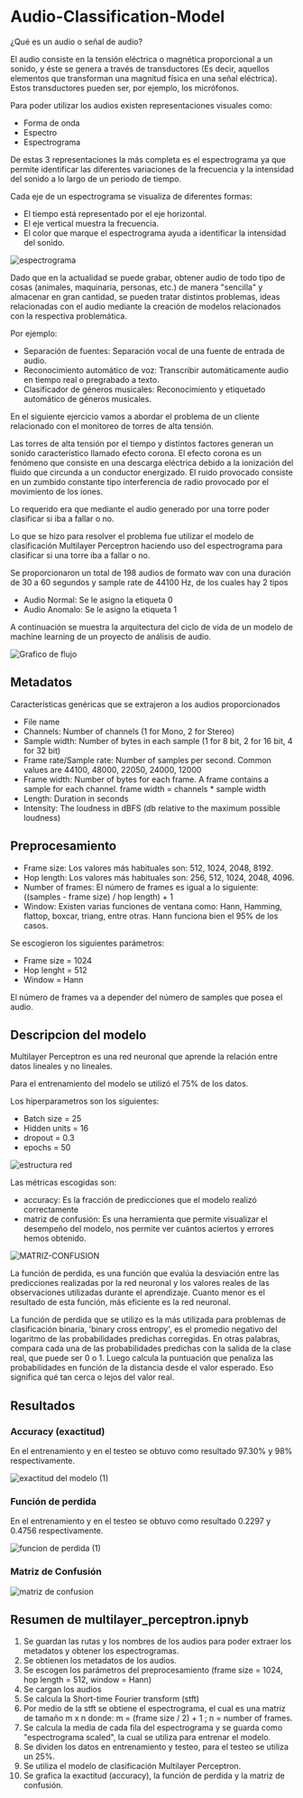 # Audio-Classification-Model

¿Qué es un audio o señal de audio?

El audio consiste en la tensión eléctrica o magnética proporcional a un sonido, y éste se genera a través de transductores (Es decir, aquellos elementos que transforman una magnitud física en una señal eléctrica). Estos transductores pueden ser, por ejemplo, los micrófonos.

Para poder utilizar los audios existen representaciones visuales como:

- Forma de onda
- Espectro
- Espectrograma

De estas 3 representaciones la más completa es el espectrograma ya que permite identificar las diferentes variaciones de la frecuencia y la intensidad del sonido a lo largo de un periodo de tiempo.

Cada eje de un espectrograma se visualiza de diferentes formas:

- El tiempo está representado por el eje horizontal.
- El eje vertical muestra la frecuencia.
- El color que marque el espectrograma ayuda a identificar la intensidad del sonido.

![espectrograma](https://user-images.githubusercontent.com/118764182/209146433-45407e7e-6b75-4e31-9a70-48414049e274.jpg)


Dado que en la actualidad se puede grabar, obtener audio de todo tipo de cosas (animales, maquinaria, personas, etc.) de manera "sencilla" y almacenar en gran cantidad, se pueden tratar distintos problemas, ideas relacionadas con el audio mediante la creación de modelos relacionados con la respectiva problemática.

Por ejemplo:

- Separación de fuentes: Separación vocal de una fuente de entrada de audio.
- Reconocimiento automático de voz: Transcribir automáticamente audio en tiempo real o pregrabado a texto.
- Clasificador de géneros musicales: Reconocimiento y etiquetado automático de géneros musicales.

En el siguiente ejercicio vamos a abordar el problema de un cliente relacionado con el monitoreo de torres de alta tensión.

Las torres de alta tensión por el tiempo y distintos factores generan un sonido característico llamado efecto corona. El efecto corona es un fenómeno que consiste en una descarga eléctrica debido a la ionización del fluido que circunda a un conductor energizado. El ruido provocado consiste en un zumbido constante tipo interferencia de radio provocado por el movimiento de los iones.

Lo requerido era que mediante el audio generado por una torre poder clasificar si iba a fallar o no.

Lo que se hizo para resolver el problema fue utilizar el modelo de clasificación Multilayer Perceptron haciendo uso del espectrograma para clasificar si una torre iba a fallar o no.

Se proporcionaron un total de 198 audios de formato wav con una duración de 30 a 60 segundos y sample rate de 44100 Hz, de los cuales hay 2 tipos

- Audio Normal: Se le asigno la etiqueta 0
- Audio Anomalo: Se le asigno la etiqueta 1

A continuación se muestra la arquitectura del ciclo de vida de un modelo de machine learning de un proyecto de análisis de audio.

![Grafico de flujo](https://user-images.githubusercontent.com/118764182/209965842-d5ff8cd9-f430-49a2-8bbb-762a96e865cf.png)


## Metadatos

Características genéricas que se extrajeron a los audios proporcionados

- File name
- Channels: Number of channels (1 for Mono, 2 for Stereo)
- Sample width: Number of bytes in each sample (1 for 8 bit, 2 for 16 bit, 4 for 32 bit)
- Frame rate/Sample rate: Number of samples per second. Common values are 44100, 48000, 22050, 24000, 12000
- Frame width: Number of bytes for each frame. A frame contains a sample for each channel. 
  frame width = channels * sample width
- Length: Duration in seconds
- Intensity: The loudness in dBFS (db relative to the maximum possible loudness)

## Preprocesamiento

- Frame size: Los valores más habituales son: 512, 1024, 2048, 8192.
- Hop length: Los valores más habituales son: 256, 512, 1024, 2048, 4096.
- Number of frames: El número de frames es igual a lo siguiente: ((samples - frame size) / hop length) + 1
- Window: Existen varias funciones de ventana como: Hann, Hamming, flattop, boxcar, triang, entre otras. Hann funciona bien el 95% de los casos.

Se escogieron los siguientes parámetros:

- Frame size = 1024
- Hop lenght = 512
- Window = Hann

El número de frames va a depender del número de samples que posea el audio.

## Descripcion del modelo

Multilayer Perceptron es una red neuronal que aprende la relación entre datos lineales y no lineales.

Para el entrenamiento del modelo se utilizó el 75% de los datos.

Los hiperparametros son los siguientes:

- Batch size = 25
- Hidden units = 16
- dropout = 0.3
- epochs = 50


![estructura red](https://user-images.githubusercontent.com/118764182/210003939-2d29d057-832c-4ea1-b53b-c91ac2468238.png)

Las métricas escogidas son:

- accuracy: Es la fracción de predicciones que el modelo realizó correctamente
- matriz de confusión: Es una herramienta que permite visualizar el desempeño del modelo, nos permite ver cuántos aciertos y errores hemos obtenido.

![MATRIZ-CONFUSION](https://user-images.githubusercontent.com/118764182/210390351-65b02891-625d-41e4-aa29-e3c8917c7751.png)

La función de perdida, es una función que evalúa la desviación entre las predicciones realizadas por la red neuronal y los valores reales de las observaciones 
utilizadas durante el aprendizaje. Cuanto menor es el resultado de esta función, más eficiente es la red neuronal.

La función de perdida que se utilizo es la más utilizada para problemas de clasificación binaria, 'binary cross entropy', es el promedio negativo del logaritmo de las 
probabilidades predichas corregidas. En otras palabras, compara cada una de las probabilidades predichas con la salida de la clase real, que puede ser 0 o 1. Luego 
calcula la puntuación que penaliza las probabilidades en función de la distancia desde el valor esperado. Eso significa qué tan cerca o lejos del valor real. 

## Resultados

### Accuracy (exactitud)

En el entrenamiento y en el testeo se obtuvo como resultado 97.30% y 98% respectivamente.

![exactitud del modelo (1)](https://user-images.githubusercontent.com/118764182/210385823-cf5effbe-30dc-4846-bab9-7339b3c37a8f.jpg)


### Función de perdida

En el entrenamiento y en el testeo se obtuvo como resultado 0.2297 y 0.4756 respectivamente.

![funcion de perdida (1)](https://user-images.githubusercontent.com/118764182/210385858-ad6f1a88-e5f1-45ec-9430-8dbac6d79de6.jpg)

### Matriz de Confusión

![matriz de confusion](https://user-images.githubusercontent.com/118764182/210385918-5f8d62f6-e4b7-4dec-9978-5f9f7fed323c.jpg)


## Resumen de multilayer_perceptron.ipnyb

1) Se guardan las rutas y los nombres de los audios para poder extraer los metadatos y obtener los espectrogramas.
2) Se obtienen los metadatos de los audios.
3) Se escogen los parámetros del preprocesamiento (frame size = 1024, hop length = 512, window = Hann)
4) Se cargan los audios
5) Se calcula la Short-time Fourier transform (stft)
6) Por medio de la stft se obtiene el espectrograma, el cual es una matriz de tamaño m x n donde: 
m = (frame size / 2) + 1 ; n = number of frames.
7) Se calcula la media de cada fila del espectrograma y se guarda como "espectrograma scaled", la cual se utiliza para entrenar el modelo.
8) Se dividen los datos en entrenamiento y testeo, para el testeo se utiliza un 25%. 
9) Se utiliza el modelo de clasificación Multilayer Perceptron.
10) Se grafica la exactitud (accuracy), la función de perdida y la matriz de confusión.
